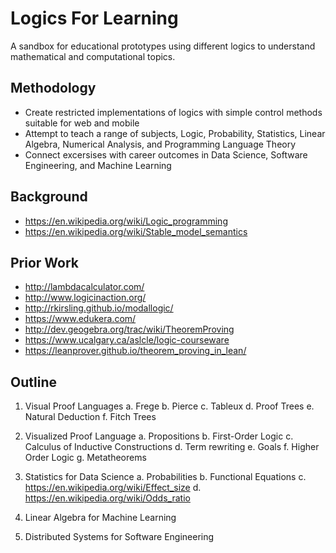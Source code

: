 # Logics For Learning

A sandbox for educational prototypes using different logics to understand mathematical and computational topics.

## Methodology

- Create restricted implementations of logics with simple control methods suitable for web and mobile
- Attempt to teach a range of subjects, Logic, Probability, Statistics, Linear Algebra, Numerical Analysis, and Programming Language Theory
- Connect excersises with career outcomes in Data Science, Software Engineering, and Machine Learning

## Background

- https://en.wikipedia.org/wiki/Logic_programming
- https://en.wikipedia.org/wiki/Stable_model_semantics

## Prior Work

- http://lambdacalculator.com/
- http://www.logicinaction.org/
- http://rkirsling.github.io/modallogic/
- https://www.edukera.com/
- http://dev.geogebra.org/trac/wiki/TheoremProving
- https://www.ucalgary.ca/aslcle/logic-courseware
- https://leanprover.github.io/theorem_proving_in_lean/

## Outline

1. Visual Proof Languages
a. Frege
b. Pierce
c. Tableux
d. Proof Trees
e. Natural Deduction
f. Fitch Trees

2. Visualized Proof Language
a. Propositions
b. First-Order Logic
c. Calculus of Inductive Constructions
d. Term rewriting
e. Goals
f. Higher Order Logic
g. Metatheorems

3. Statistics for Data Science
a. Probabilities
b. Functional Equations
c. https://en.wikipedia.org/wiki/Effect_size
d. https://en.wikipedia.org/wiki/Odds_ratio

4. Linear Algebra for Machine Learning

5. Distributed Systems for Software Engineering
